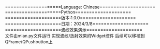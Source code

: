 ====================Language: Chinese====================
====================Python====================
====================版本:1.0.0====================               
====================日期：2024/3/8====================              
====================波纹效果演示====================              
文件由mian.py文件运行 实现波纹/放射效果的Widget控件
后续可以移植到QFrame/QPushbutton上
